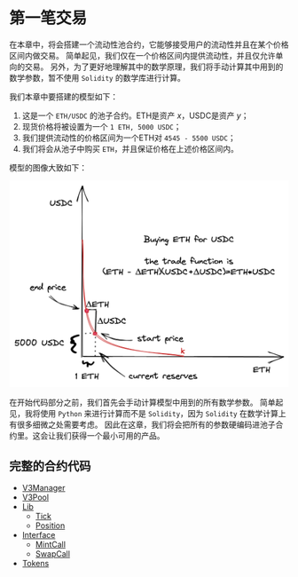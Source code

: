 # 第一笔交易

在本章中，将会搭建一个流动性池合约，它能够接受用户的流动性并且在某个价格区间内做交易。
简单起见，我们仅在一个价格区间内提供流动性，并且仅允许单向的交易。
另外，为了更好地理解其中的数学原理，我们将手动计算其中用到的数学参数，暂不使用 `Solidity` 的数学库进行计算。

我们本章中要搭建的模型如下：
1. 这是一个 `ETH/USDC` 的池子合约。ETH是资产 $x$，USDC是资产 $y$；
2. 现货价格将被设置为一个 `1 ETH, 5000 USDC`；
3. 我们提供流动性的价格区间为一个ETH对 `4545 - 5500 USDC`；
4. 我们将会从池子中购买 `ETH`，并且保证价格在上述价格区间内。

模型的图像大致如下：

![Buy ETH for USDC visualization](../images/milestone_1/buy_eth_model.png)

在开始代码部分之前，我们首先会手动计算模型中用到的所有数学参数。
简单起见，我将使用 `Python` 来进行计算而不是 `Solidity`，因为 `Solidity` 在数学计算上有很多细微之处需要考虑。
因此在这章，我们将会把所有的参数硬编码进池子合约里。这会让我们获得一个最小可用的产品。

## 完整的合约代码
- [V3Manager](./contracts/UniswapV3Manager.sol)
- [V3Pool](./contracts/UniswapV3Pool.sol)
- [Lib]()
    - [Tick](./contracts/lib/Tick.sol)
    - [Position](./contracts/lib/Position.sol)
- [Interface]()
    - [MintCall](./contracts/interfaces/IUniswapV3MintCallback.sol)
    - [SwapCall](./contracts/interfaces/IUniswapV3SwapCallback.sol)
- [Tokens](./contracts/tokena.sol)